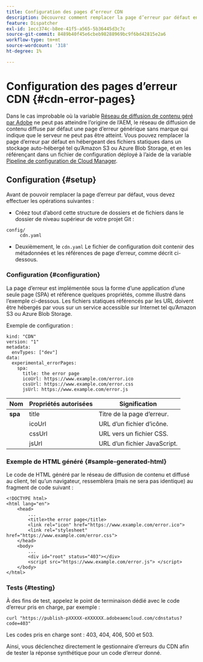 ```yaml
---
title: Configuration des pages d’erreur CDN
description: Découvrez comment remplacer la page d’erreur par défaut en hébergeant des fichiers statiques dans un stockage auto-hébergé tel qu’Amazon S3 ou Azure Blob Storage, et en les référençant dans un fichier de configuration déployé à l’aide du pipeline de configuration de Cloud Manager.
feature: Dispatcher
exl-id: 1ecc374c-b8ee-41f5-a565-5b36445d3c7c
source-git-commit: 8489b40f45e6cbeb98288969bc9f6bd42815e2a6
workflow-type: tm+mt
source-wordcount: '318'
ht-degree: 1%

---
```


# Configuration des pages d’erreur CDN {#cdn-error-pages}

Dans le cas improbable où la variable [Réseau de diffusion de contenu géré par Adobe](/help/implementing/dispatcher/cdn.md#aem-managed-cdn) ne peut pas atteindre l’origine de l’AEM, le réseau de diffusion de contenu diffuse par défaut une page d’erreur générique sans marque qui indique que le serveur ne peut pas être atteint. Vous pouvez remplacer la page d’erreur par défaut en hébergeant des fichiers statiques dans un stockage auto-hébergé tel qu’Amazon S3 ou Azure Blob Storage, et en les référençant dans un fichier de configuration déployé à l’aide de la variable [Pipeline de configuration de Cloud Manager](/help/implementing/cloud-manager/configuring-pipelines/introduction-ci-cd-pipelines.md#config-deployment-pipeline).

## Configuration {#setup}

Avant de pouvoir remplacer la page d’erreur par défaut, vous devez effectuer les opérations suivantes :

* Créez tout d’abord cette structure de dossiers et de fichiers dans le dossier de niveau supérieur de votre projet Git :

```
config/
     cdn.yaml
```

* Deuxièmement, le `cdn.yaml` Le fichier de configuration doit contenir des métadonnées et les références de page d’erreur, comme décrit ci-dessous.

### Configuration {#configuration}

La page d’erreur est implémentée sous la forme d’une application d’une seule page (SPA) et référence quelques propriétés, comme illustré dans l’exemple ci-dessous.  Les fichiers statiques référencés par les URL doivent être hébergés par vous sur un service accessible sur Internet tel qu’Amazon S3 ou Azure Blob Storage.

Exemple de configuration :

```
kind: "CDN"
version: "1"
metadata:
  envTypes: ["dev"]
data:
  experimental_errorPages:
    spa:
      title: the error page
      icoUrl: https://www.example.com/error.ico
      cssUrl: https://www.example.com/error.css
      jsUrl: https://www.example.com/error.js
```

| Nom | Propriétés autorisées | Signification |
|-----------|--------------------------|-------------|
| **spa** | title | Titre de la page d’erreur. |
|     | icoUrl | URL d’un fichier d’icône. |
|     | cssUrl | URL vers un fichier CSS. |
|     | jsUrl | URL d’un fichier JavaScript. |

### Exemple de HTML généré {#sample-generated-html}

Le code de HTML généré par le réseau de diffusion de contenu et diffusé au client, tel qu’un navigateur, ressemblera (mais ne sera pas identique) au fragment de code suivant :

```
<!DOCTYPE html>
<html lang="en">
    <head>
        ...
        <title>the error page</title>
        <link rel="icon" href="https://www.example.com/error.ico">
        <link rel="stylesheet" href="https://www.example.com/error.css">
    </head>
    <body>
        ...
        <div id="root" status="403"></div>
        <script src="https://www.example.com/error.js"> </script>
    </body>
</html>
```

### Tests {#testing}

À des fins de test, appelez le point de terminaison dédié avec le code d’erreur pris en charge, par exemple :

```
curl "https://publish-pXXXXX-eXXXXXX.adobeaemcloud.com/cdnstatus?code=403"
```

Les codes pris en charge sont : 403, 404, 406, 500 et 503.

Ainsi, vous déclenchez directement le gestionnaire d’erreurs du CDN afin de tester la réponse synthétique pour un code d’erreur donné.
